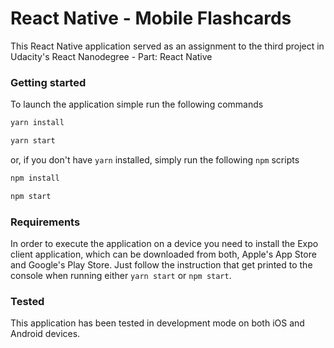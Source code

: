 # React Native - Mobile Flashcards

This React Native application served as an assignment to the third project in Udacity's React Nanodegree - Part: React Native

### Getting started

To launch the application simple run the following commands
```bash
yarn install

yarn start
```

or, if you don't have `yarn` installed, simply run the following `npm` scripts

```bash
npm install

npm start
```

### Requirements

In order to execute the application on a device you need to install the Expo client application, which can be downloaded from both, Apple's App Store and Google's Play Store. Just follow the instruction that get printed to the console when running either ```yarn start``` or ```npm start```.

### Tested

This application has been tested in development mode on both iOS and Android devices.
